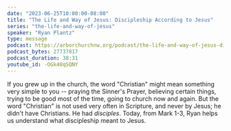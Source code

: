 ```yaml
---
date: "2023-06-25T10:00:00-08:00"
title: "The Life and Way of Jesus: Discipleship According to Jesus"
series: "the-life-and-way-of-jesus"
speaker: "Ryan Plantz"
type: message
podcast: https://arborchurchnw.org/podcast/the-life-and-way-of-jesus-discipleship-according-to-jesus.mp3
podcast_bytes: 27737817
podcast_duration: 38:31
youtube_id: -OGk48qSQNY
---
```


If you grew up in the church, the word "Christian" might mean something very simple to you -- praying the Sinner's Prayer, believing certain things, trying to be good most of the time, going to church now and again. But the word "Christian" is not used very often in Scripture, and never by Jesus; he didn't have Christians. He had _disciples_. Today, from Mark 1-3, Ryan helps us understand what discipleship meant to Jesus.
